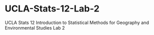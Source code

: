 # UCLA-Stats-12-Lab-2
UCLA Stats 12 Introduction to Statistical Methods for Geography and Environmental Studies Lab 2
